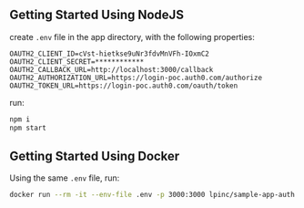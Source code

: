 ## Getting Started Using NodeJS

create ``.env`` file in the app directory, with the following properties:

```env
OAUTH2_CLIENT_ID=cVst-hietkse9uNr3fdvMnVFh-IOxmC2
OAUTH2_CLIENT_SECRET=************
OAUTH2_CALLBACK_URL=http://localhost:3000/callback
OAUTH2_AUTHORIZATION_URL=https://login-poc.auth0.com/authorize
OAUTH2_TOKEN_URL=https://login-poc.auth0.com/oauth/token
```

run:

```sh
npm i
npm start
```

## Getting Started Using Docker

Using the same ``.env`` file, run:

```sh
docker run --rm -it --env-file .env -p 3000:3000 lpinc/sample-app-auth
```

